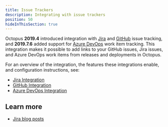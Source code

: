 ```yaml
---
title: Issue Trackers
description: Integrating with issue trackers
position: 50
hideInThisSection: true
---
```


Octopus **2019.4** introduced integration with [Jira](/docs/managing-releases/issue-tracking/jira.md) and [GitHub](/docs/managing-releases/issue-tracking/github.md) issue tracking, and **2019.7.6** added support for [Azure DevOps](/docs/managing-releases/issue-tracking/azure-devops.md) work item tracking. This integration makes it possible to add links to your GitHub issues, Jira issues, and Azure DevOps work items from releases and deployments in Octopus.

For an overview of the integration, the features these integrations enable, and configuration instructions, see:

 - [Jira Integration](/docs/managing-releases/issue-tracking/jira.md)
 - [GitHub Integration](/docs/managing-releases/issue-tracking/github.md)
 - [Azure DevOps Integration](/docs/managing-releases/issue-tracking/azure-devops.md)

 ## Learn more

 - [Jira blog posts](https://www.octopus.com/blog/tag/jira)

